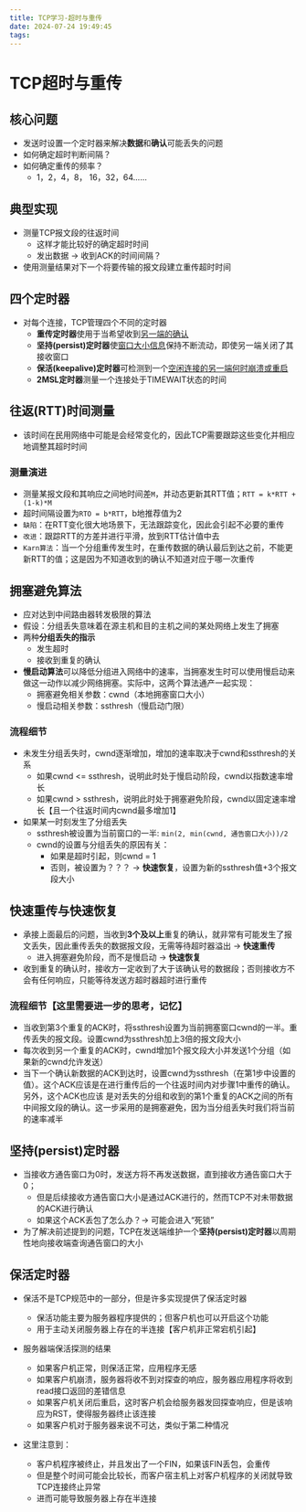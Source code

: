 ```yaml
---
title: TCP学习-超时与重传
date: 2024-07-24 19:49:45
tags:
---
```


# TCP超时与重传

## 核心问题
* 发送时设置一个定时器来解决**数据**和**确认**可能丢失的问题
* 如何确定超时判断间隔？
* 如何确定重传的频率？
    - 1，2，4，8， 16，32，64......


## 典型实现
* 测量TCP报文段的往返时间
    - 这样才能比较好的确定超时时间
    - 发出数据 -> 收到ACK的时间间隔？
* 使用测量结果对下一个将要传输的报文段建立重传超时时间


## 四个定时器
* 对每个连接，TCP管理四个不同的定时器
    - **重传定时器**使用于当希望收到<u>另一端的确认</u>
    - **坚持(persist)定时器**使<u>窗口大小信息</u>保持不断流动，即使另一端关闭了其接收窗口
    - **保活(keepalive)定时器**可检测到一个<u>空闲连接的另一端何时崩溃或重启</u>
    - **2MSL定时器**测量一个连接处于TIMEWAIT状态的时间


## 往返(RTT)时间测量
* 该时间在民用网络中可能是会经常变化的，因此TCP需要跟踪这些变化并相应地调整其超时时间

### 测量演进
* 测量某报文段和其响应之间地时间差`M`，并动态更新其RTT值；`RTT = k*RTT + (1-k)*M`
* 超时间隔设置为`RTO = b*RTT`，b地推荐值为2
* `缺陷`：在RTT变化很大地场景下，无法跟踪变化，因此会引起不必要的重传
* `改进`：跟踪RTT的方差并进行平滑，放到RTT估计值中去
* `Karn算法`：当一个分组重传发生时，在重传数据的确认最后到达之前，不能更新RTT的值；这是因为不知道收到的确认不知道对应于哪一次重传

## 拥塞避免算法
* 应对达到中间路由器转发极限的算法
* 假设：分组丢失意味着在源主机和目的主机之间的某处网络上发生了拥塞
* 两种**分组丢失的指示**
    - 发生超时
    - 接收到重复的确认
* **慢启动算法**可以降低分组进入网络中的速率，当拥塞发生时可以使用慢启动来做这一动作以减少网络拥塞。实际中，这两个算法通产一起实现：
    - 拥塞避免相关参数：cwnd（本地拥塞窗口大小）
    - 慢启动相关参数：ssthresh（慢启动门限）
### 流程细节
* 未发生分组丢失时，cwnd逐渐增加，增加的速率取决于cwnd和ssthresh的关系
    - 如果cwnd <= ssthresh，说明此时处于慢启动阶段，cwnd以指数速率增长
    - 如果cwnd > ssthresh，说明此时处于拥塞避免阶段，cwnd以固定速率增长【且一个往返时间内cwnd最多增加1】
* 如果某一时刻发生了分组丢失
    - ssthresh被设置为当前窗口的一半: `min(2, min(cwnd, 通告窗口大小))/2`
    - cwnd的设置与分组丢失的原因有关：
        * 如果是超时引起，则cwnd = 1
        * 否则，被设置为？？？ -> **快速恢复**，设置为新的ssthresh值+3个报文段大小


## 快速重传与快速恢复
* 承接上面最后的问题，当收到**3个及以上**重复的确认，就非常有可能发生了报文丢失，因此重传丢失的数据报文段，无需等待超时器溢出 -> **快速重传**
    - 进入拥塞避免阶段，而不是慢启动  -> **快速恢复**
* 收到重复的确认时，接收方一定收到了大于该确认号的数据段；否则接收方不会有任何响应，只能等待发送方超时器超时进行重传

### 流程细节【这里需要进一步的思考，记忆】
* 当收到第3个重复的ACK时，将ssthresh设置为当前拥塞窗口cwnd的一半。重传丢失的报文段。设置cwnd为ssthresh加上3倍的报文段大小
* 每次收到另一个重复的ACK时，cwnd增加1个报文段大小并发送1个分组（如果新的cwnd允许发送）
* 当下一个确认新数据的ACK到达时，设置cwnd为ssthresh（在第1步中设置的值）。这个ACK应该是在进行重传后的一个往返时间内对步骤1中重传的确认。另外，这个ACK也应该
是对丢失的分组和收到的第1个重复的ACK之间的所有中间报文段的确认。这一步采用的是拥塞避免，因为当分组丢失时我们将当前的速率减半

## 坚持(persist)定时器

* 当接收方通告窗口为0时，发送方将不再发送数据，直到接收方通告窗口大于0；
    - 但是后续接收方通告窗口大小是通过ACK进行的，然而TCP不对未带数据的ACK进行确认
    - 如果这个ACK丢包了怎么办？-> 可能会进入“死锁”
* 为了解决前述提到的问题，TCP在发送端维护一个**坚持(persist)定时器**以周期性地向接收端查询通告窗口的大小

## 保活定时器
* 保活不是TCP规范中的一部分，但是许多实现提供了保活定时器
    - 保活功能主要为服务器程序提供的；但客户机也可以开启这个功能
    - 用于主动关闭服务器上存在的半连接【客户机非正常宕机引起】

* 服务器端保活探测的结果
    - 如果客户机正常，则保活正常，应用程序无感
    - 如果客户机崩溃，服务器将收不到对探查的响应，服务器应用程序将收到read接口返回的差错信息
    - 如果客户机关闭后重启，这时客户机会给服务器发回探查响应，但是该响应为RST，使得服务器终止该连接
    - 如果客户机对于服务器来说不可达，类似于第二种情况

* 这里注意到：
    - 客户机程序被终止，并且发出了一个FIN，如果该FIN丢包，会重传
    - 但是整个时间可能会比较长，而客户宿主机上对客户机程序的关闭就导致TCP连接终止异常
    - 进而可能导致服务器上存在半连接
